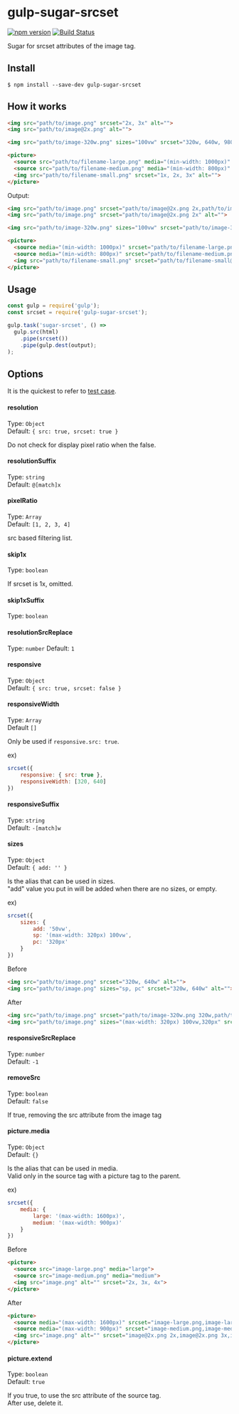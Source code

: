 # gulp-sugar-srcset

[![npm version](https://badge.fury.io/js/gulp-sugar-srcset.svg)](https://badge.fury.io/js/gulp-sugar-srcset)
[![Build Status](https://travis-ci.org/Tsuguya/gulp-sugar-srcset.svg?branch=master)](https://travis-ci.org/Tsuguya/gulp-sugar-srcset)

Sugar for srcset attributes of the image tag.

## Install

```
$ npm install --save-dev gulp-sugar-srcset
```

## How it works

```html
<img src="path/to/image.png" srcset="2x, 3x" alt="">
<img src="path/to/image@2x.png" alt="">

<img src="path/to/image-320w.png" sizes="100vw" srcset="320w, 640w, 980w" alt="">

<picture>
  <source src="path/to/filename-large.png" media="(min-width: 1000px)" srcset="1x, 2x, 3x">
  <source src="path/to/filename-medium.png" media="(min-width: 800px)" srcset="1x, 2x, 3x">
  <img src="path/to/filename-small.png" srcset="1x, 2x, 3x" alt="">
</picture>
```

Output:

```html
<img src="path/to/image.png" srcset="path/to/image@2x.png 2x,path/to/image@3x.png 3x" alt="">
<img src="path/to/image.png" srcset="path/to/image@2x.png 2x" alt="">

<img src="path/to/image-320w.png" sizes="100vw" srcset="path/to/image-320w.png 320w,path/to/image-640w.png 640w,path/to/image-980w.png 980w" alt="">

<picture>
  <source media="(min-width: 1000px)" srcset="path/to/filename-large.png,path/to/filename-large@2x.png 2x,path/to/filename-large@3x.png 3x">
  <source media="(min-width: 800px)" srcset="path/to/filename-medium.png,path/to/filename-medium@2x.png 2x,path/to/filename-medium@3x.png 3x">
  <img src="path/to/filename-small.png" srcset="path/to/filename-small@2x.png 2x,path/to/filename-small@3x.png 3x" alt="">
</picture>
```

## Usage

``` js
const gulp = require('gulp');
const srcset = require('gulp-sugar-srcset');

gulp.task('sugar-srcset', () =>
  gulp.src(html)
    .pipe(srcset())
    .pipe(gulp.dest(output);
);
```

## Options

It is the quickest to refer to [test case](https://github.com/Tsuguya/gulp-sugar-srcset/tree/master/test).

#### resolution

Type: `Object`<br>
Default: `{ src: true, srcset: true }`

Do not check for display pixel ratio when the false.

#### resolutionSuffix

Type: `string`<br>
Default: `@[match]x`

#### pixelRatio

Type: `Array`<br>
Default: `[1, 2, 3, 4]`

src based filtering list.

#### skip1x

Type: `boolean`

If srcset is 1x, omitted.

#### skip1xSuffix

Type: `boolean`

#### resolutionSrcReplace

Type: `number`
Default: `1`

#### responsive

Type: `Object`<br>
Default: `{ src: true, srcset: false }`

#### responsiveWidth

Type: `Array`<br>
Default `[]`

Only be used if `responsive.src: true`.

ex)

```js
srcset({
    responsive: { src: true },
    responsiveWidth: [320, 640]
})
```

#### responsiveSuffix

Type: `string`<br>
Default: `-[match]w`

#### sizes

Type: `Object`<br>
Default: `{ add: '' }`

Is the alias that can be used in sizes.<br>
"add" value you put in will be added when there are no sizes, or empty.

ex)

``` js
srcset({
    sizes: {
        add: '50vw',
        sp: '(max-width: 320px) 100vw',
        pc: '320px'
    }
})
```

Before

```html
<img src="path/to/image.png" srcset="320w, 640w" alt="">
<img src="path/to/image.png" sizes="sp, pc" srcset="320w, 640w" alt="">
```

After

```html
<img src="path/to/image.png" srcset="path/to/image-320w.png 320w,path/to/image-640w.png 640w" alt="" sizes="50vw">
<img src="path/to/image.png" sizes="(max-width: 320px) 100vw,320px" srcset="path/to/image-320w.png 320w,path/to/image-640w.png 640w" alt="">
```


#### responsiveSrcReplace

Type: `number`<br>
Default: `-1`

#### removeSrc

Type: `boolean`<br>
Default: `false`

If true, removing the src attribute from the image tag

#### picture.media

Type: `Object`<br>
Default: `{}`

Is the alias that can be used in media.<br>
Valid only in the source tag with a picture tag to the parent.

ex)

``` js
srcset({
    media: {
        large: '(max-width: 1600px)',
        medium: '(max-width: 900px)'
    }
})
```

Before

```html
<picture>
  <source src="image-large.png" media="large">
  <source src="image-medium.png" media="medium">
  <img src="image.png" alt="" srcset="2x, 3x, 4x">
</picture>
```

After

```html
<picture>
  <source media="(max-width: 1600px)" srcset="image-large.png,image-large@2x.png 2x,image-large@3x.png 3x,image-large@4x.png 4x">
  <source media="(max-width: 900px)" srcset="image-medium.png,image-medium.png@2x 2x,image-medium.png@3x 3x,image-medium.png@4x 4x">
  <img src="image.png" alt="" srcset="image@2x.png 2x,image@2x.png 3x,image@2x.png 4x">
</picture>
```

#### picture.extend

Type: `boolean`<br>
Default: `true`

If you true, to use the src attribute of the source tag.<br>
After use, delete it.
